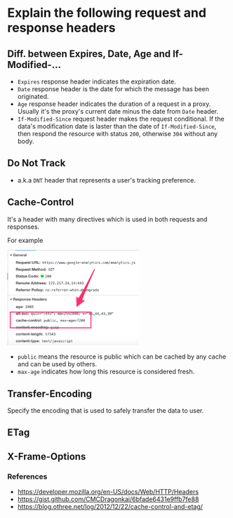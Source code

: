 # Explain the following request and response headers

## Diff. between Expires, Date, Age and If-Modified-...
 - `Expires` response header indicates the expiration date.
 - `Date` response header is the date for which the message has been originated.
 - `Age` response header indicates the duration of a request in a proxy. Usually it's the proxy's current date minus the date from `Date` header.
 - `If-Modified-Since` request header makes the request conditional. If the data's modification date is laster than the date of `If-Modified-Since`, then respond the resource with status `200`, otherwise `304` without any body.

## Do Not Track
 - a.k.a `DNT` header that represents a user's tracking preference.

## Cache-Control
It's a header with many directives which is used in both requests and responses.

For example

<img src="../../assets/images/cache-control.png" alt="cache-control demo" width="300" />

 - `public` means the resource is public which can be cached by any cache and can be used by others.
 - `max-age` indicates how long this resource is considered fresh.

## Transfer-Encoding
Specify the encoding that is used to safely transfer the data to user.

## ETag


## X-Frame-Options

### References
 - https://developer.mozilla.org/en-US/docs/Web/HTTP/Headers
 - https://gist.github.com/CMCDragonkai/6bfade6431e9ffb7fe88
 - https://blog.othree.net/log/2012/12/22/cache-control-and-etag/
